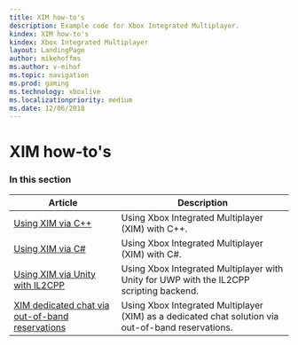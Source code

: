 ```yaml
---
title: XIM how-to's
description: Example code for Xbox Integrated Multiplayer.
kindex: XIM how-to's
kindex: Xbox Integrated Multiplayer
layout: LandingPage
author: mikehoffms
ms.author: v-mihof
ms.topic: navigation
ms.prod: gaming
ms.technology: xboxlive
ms.localizationpriority: medium
ms.date: 12/06/2018
---
```


# XIM how-to's


### In this section

| Article | Description |
|---------|-------------|
| [Using XIM via C++](live-using-xim.md) | Using Xbox Integrated Multiplayer (XIM) with C++. |
| [Using XIM via C#](live-using-xim-cs.md) | Using Xbox Integrated Multiplayer (XIM) with C#. |
| [Using XIM via Unity with IL2CPP](live-xim-unity-uwp-il2cpp.md) | Using Xbox Integrated Multiplayer with Unity for UWP with the IL2CPP scripting backend. |
| [XIM dedicated chat via out-of-band reservations](live-xim-chat-reservations.md) | Using Xbox Integrated Multiplayer (XIM) as a dedicated chat solution via out-of-band reservations. |
